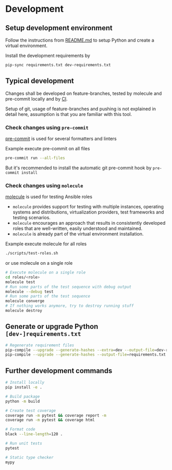 # Development

## Setup development environment

Follow the instructions from [README.md](./README.md#setup-python-and-runtime-dependencies) to setup Python and create a
virtual environment.

Install the development requirements by

```bash
pip-sync requirements.txt dev-requirements.txt
```

## Typical development

Changes shall be developed on feature-branches, tested by molecule and pre-commit locally and by
[CI](./.github/workflows/ci.yml).

Setup of git, usage of feature-branches and pushing is not explained in detail here, assumption is that you are familiar
with this tool.

### Check changes using `pre-commit`

[pre-commit](https://pre-commit.com/) is used for several formatters and linters

Example execute pre-commit on all files

```bash
pre-commit run --all-files
```

But it's recommended to install the automatic git pre-commit hook by `pre-commit install`

### Check changes using `molecule`

[molecule](https://molecule.readthedocs.io/en/latest/) is used for testing Ansible roles

- `molecule` provides support for testing with multiple instances, operating systems and distributions, virtualization
  providers, test frameworks and testing scenarios.
- `molecule` encourages an approach that results in consistently developed roles that are well-written, easily
  understood and maintained.
- `molecule` is already part of the virtual environment installation.

Example execute molecule for all roles

```bash
./scripts/test-roles.sh
```

or use molecule on a single role

```bash
# Execute molecule on a single role
cd roles/<role>
molecule test
# Run some parts of the test sequence with debug output
molecule --debug test
# Run some parts of the test sequence
molecule converge
# If nothing works anymore, try to destroy running stuff
molecule destroy
```

## Generate or upgrade Python `[dev-]requirements.txt`

```sh
# Regenerate requirement files
pip-compile --upgrade --generate-hashes --extra=dev --output-file=dev-requirements.txt --allow-unsafe pyproject.toml
pip-compile --upgrade --generate-hashes --output-file=requirements.txt pyproject.toml
```

## Further development commands

```sh
# Install locally
pip install -e .

# Build package
python -m build

# Create test coverage
coverage run -m pytest && coverage report -m
coverage run -m pytest && coverage html

# Format code
black --line-length=120 .

# Run unit tests
pytest

# Static type checker
mypy
```
